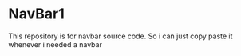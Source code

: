# NavBar1
This repository is for navbar source code. So i can just copy paste it whenever i needed a navbar
